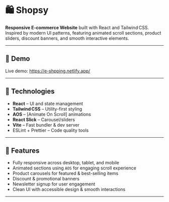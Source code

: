# 🛍️ Shopsy

**Responsive E‑commerce Website** built with React and Tailwind CSS. Inspired by modern UI patterns, featuring animated scroll sections, product sliders, discount banners, and smooth interactive elements.

---

## 🚀 Demo

Live demo: https://e-shpping.netlify.app/

---

## 🔧 Technologies

- **React** – UI and state management  
- **Tailwind CSS** – Utility-first styling  
- **AOS** – [Animate On Scroll] animations  
- **React Slick** – Carousel/sliders  
- **Vite** – Fast bundler & dev server  
- ESLint + Prettier – Code quality tools

---

## 🎯 Features

- Fully responsive across desktop, tablet, and mobile  
- Animated sections using `AOS` for engaging scroll experience  
- Product carousels for featured & best-selling items  
- Discount & promotional banners  
- Newsletter signup for user engagement  
- Clean UI with accessible design & smooth interactions

---
